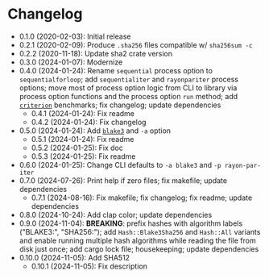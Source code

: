 # Changelog

* 0.1.0 (2020-02-03): Initial release
* 0.2.1 (2020-02-09): Produce `.sha256` files compatible w/ `sha256sum -c`
* 0.2.2 (2020-11-18): Update sha2 crate version
* 0.3.0 (2024-01-07): Modernize
* 0.4.0 (2024-01-24): Rename `sequential` process option to `sequentialforloop`; add `sequentialiter` and `rayonpariter` process options; move most of process option logic from CLI to library via process option functions and the process option `run` method; add [`criterion`] benchmarks; fix changelog; update dependencies
    * 0.4.1 (2024-01-24): Fix readme
    * 0.4.2 (2024-01-24): Fix changelog
* 0.5.0 (2024-01-24): Add [`blake3`] and `-a` option
    * 0.5.1 (2024-01-24): Fix readme
    * 0.5.2 (2024-01-25): Fix doc
    * 0.5.3 (2024-01-25): Fix readme
* 0.6.0 (2024-01-25): Change CLI defaults to `-a blake3` and `-p rayon-par-iter`
* 0.7.0 (2024-07-26): Print help if zero files; fix makefile; update dependencies
    * 0.7.1 (2024-08-16): Fix makefile; fix changelog; fix readme; update dependencies
* 0.8.0 (2024-10-24): Add clap color; update dependencies
* 0.9.0 (2024-11-04): **BREAKING**: prefix hashes with algorithm labels ("BLAKE3:", "SHA256:"); add `Hash::Blake3Sha256` and `Hash::All` variants and enable running multiple hash algorithms while reading the file from disk just once; add cargo lock file; housekeeping; update dependencies
* 0.10.0 (2024-11-05): Add SHA512
    * 0.10.1 (2024-11-05): Fix description

[`criterion`]: https://crates.io/crates/criterion
[`blake3`]: https://crates.io/crates/blake3

